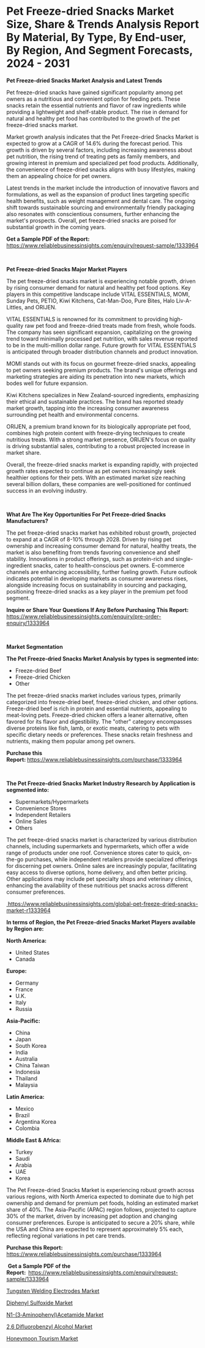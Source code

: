 <p><h1>Pet Freeze-dried Snacks Market Size, Share & Trends Analysis Report By Material, By Type, By End-user, By Region, And Segment Forecasts, 2024 - 2031</h1></p><p><strong>Pet Freeze-dried Snacks Market Analysis and Latest Trends</strong></p>
<p><p>Pet freeze-dried snacks have gained significant popularity among pet owners as a nutritious and convenient option for feeding pets. These snacks retain the essential nutrients and flavor of raw ingredients while providing a lightweight and shelf-stable product. The rise in demand for natural and healthy pet food has contributed to the growth of the pet freeze-dried snacks market.</p><p>Market growth analysis indicates that the Pet Freeze-dried Snacks Market is expected to grow at a CAGR of 14.6% during the forecast period. This growth is driven by several factors, including increasing awareness about pet nutrition, the rising trend of treating pets as family members, and growing interest in premium and specialized pet food products. Additionally, the convenience of freeze-dried snacks aligns with busy lifestyles, making them an appealing choice for pet owners.</p><p>Latest trends in the market include the introduction of innovative flavors and formulations, as well as the expansion of product lines targeting specific health benefits, such as weight management and dental care. The ongoing shift towards sustainable sourcing and environmentally friendly packaging also resonates with conscientious consumers, further enhancing the market's prospects. Overall, pet freeze-dried snacks are poised for substantial growth in the coming years.</p></p>
<p><strong>Get a Sample PDF of the Report:&nbsp;</strong> <a href="https://www.reliablebusinessinsights.com/enquiry/request-sample/1333964?utm_campaign=1399&utm_medium=2&utm_source=Github&utm_content=ia&utm_term=01102024&utm_id=pet-freeze-dried-snacks">https://www.reliablebusinessinsights.com/enquiry/request-sample/1333964</a></p>
<p>&nbsp;</p>
<p><strong>Pet Freeze-dried Snacks Major Market Players</strong></p>
<p><p>The pet freeze-dried snacks market is experiencing notable growth, driven by rising consumer demand for natural and healthy pet food options. Key players in this competitive landscape include VITAL ESSENTIALS, MOMI, Sunday Pets, PETIO, Kiwi Kitchens, Cat-Man-Doo, Pure Bites, Halo Liv-A-Littles, and ORIJEN.</p><p>VITAL ESSENTIALS is renowned for its commitment to providing high-quality raw pet food and freeze-dried treats made from fresh, whole foods. The company has seen significant expansion, capitalizing on the growing trend toward minimally processed pet nutrition, with sales revenue reported to be in the multi-million dollar range. Future growth for VITAL ESSENTIALS is anticipated through broader distribution channels and product innovation.</p><p>MOMI stands out with its focus on gourmet freeze-dried snacks, appealing to pet owners seeking premium products. The brand's unique offerings and marketing strategies are aiding its penetration into new markets, which bodes well for future expansion.</p><p>Kiwi Kitchens specializes in New Zealand-sourced ingredients, emphasizing their ethical and sustainable practices. The brand has reported steady market growth, tapping into the increasing consumer awareness surrounding pet health and environmental concerns.</p><p>ORIJEN, a premium brand known for its biologically appropriate pet food, combines high protein content with freeze-drying techniques to create nutritious treats. With a strong market presence, ORIJEN's focus on quality is driving substantial sales, contributing to a robust projected increase in market share.</p><p>Overall, the freeze-dried snacks market is expanding rapidly, with projected growth rates expected to continue as pet owners increasingly seek healthier options for their pets. With an estimated market size reaching several billion dollars, these companies are well-positioned for continued success in an evolving industry.</p></p>
<p>&nbsp;</p>
<p><strong>What Are The Key Opportunities For Pet Freeze-dried Snacks Manufacturers?</strong></p>
<p><p>The pet freeze-dried snacks market has exhibited robust growth, projected to expand at a CAGR of 8-10% through 2028. Driven by rising pet ownership and increasing consumer demand for natural, healthy treats, the market is also benefiting from trends favoring convenience and shelf stability. Innovations in product offerings, such as protein-rich and single-ingredient snacks, cater to health-conscious pet owners. E-commerce channels are enhancing accessibility, further fueling growth. Future outlook indicates potential in developing markets as consumer awareness rises, alongside increasing focus on sustainability in sourcing and packaging, positioning freeze-dried snacks as a key player in the premium pet food segment.</p></p>
<p><strong>Inquire or Share Your Questions If Any Before Purchasing This Report:</strong> <a href="https://www.reliablebusinessinsights.com/enquiry/pre-order-enquiry/1333964?utm_campaign=1399&utm_medium=2&utm_source=Github&utm_content=ia&utm_term=01102024&utm_id=pet-freeze-dried-snacks">https://www.reliablebusinessinsights.com/enquiry/pre-order-enquiry/1333964</a></p>
<p>&nbsp;</p>
<p><strong>Market Segmentation</strong></p>
<p><strong>The Pet Freeze-dried Snacks Market Analysis by types is segmented into:</strong></p>
<p><ul><li>Freeze-dried Beef</li><li>Freeze-dried Chicken</li><li>Other</li></ul></p>
<p><p>The pet freeze-dried snacks market includes various types, primarily categorized into freeze-dried beef, freeze-dried chicken, and other options. Freeze-dried beef is rich in protein and essential nutrients, appealing to meat-loving pets. Freeze-dried chicken offers a leaner alternative, often favored for its flavor and digestibility. The "other" category encompasses diverse proteins like fish, lamb, or exotic meats, catering to pets with specific dietary needs or preferences. These snacks retain freshness and nutrients, making them popular among pet owners.</p></p>
<p><strong>Purchase this Report:&nbsp;</strong><a href="https://www.reliablebusinessinsights.com/purchase/1333964?utm_campaign=1399&utm_medium=2&utm_source=Github&utm_content=ia&utm_term=01102024&utm_id=pet-freeze-dried-snacks">https://www.reliablebusinessinsights.com/purchase/1333964</a></p>
<p>&nbsp;</p>
<p><strong>The Pet Freeze-dried Snacks Market Industry Research by Application is segmented into:</strong></p>
<p><ul><li>Supermarkets/Hypermarkets</li><li>Convenience Stores</li><li>Independent Retailers</li><li>Online Sales</li><li>Others</li></ul></p>
<p><p>The pet freeze-dried snacks market is characterized by various distribution channels, including supermarkets and hypermarkets, which offer a wide range of products under one roof. Convenience stores cater to quick, on-the-go purchases, while independent retailers provide specialized offerings for discerning pet owners. Online sales are increasingly popular, facilitating easy access to diverse options, home delivery, and often better pricing. Other applications may include pet specialty shops and veterinary clinics, enhancing the availability of these nutritious pet snacks across different consumer preferences.</p></p>
<p><a href="https://www.reliablebusinessinsights.com/global-pet-freeze-dried-snacks-market-r1333964?utm_campaign=1399&utm_medium=2&utm_source=Github&utm_content=ia&utm_term=01102024&utm_id=pet-freeze-dried-snacks">&nbsp;https://www.reliablebusinessinsights.com/global-pet-freeze-dried-snacks-market-r1333964</a></p>
<p><strong>In terms of Region, the Pet Freeze-dried Snacks Market Players available by Region are:</strong></p>
<p>
    <p> <strong> North America: </strong>
        <ul>
            <li>United States</li>
            <li>Canada</li>
        </ul>
        </p> 
    <p> <strong> Europe: </strong>
        <ul>
            <li>Germany</li>
            <li>France</li>
            <li>U.K.</li>
            <li>Italy</li>
            <li>Russia</li>
        </ul>
        </p> 
    <p> <strong> Asia-Pacific: </strong>
        <ul>
            <li>China</li>
            <li>Japan</li>
            <li>South Korea</li>
            <li>India</li>
            <li>Australia</li>
            <li>China Taiwan</li>
            <li>Indonesia</li>
            <li>Thailand</li>
            <li>Malaysia</li>
        </ul>
        </p> 
    <p> <strong> Latin America: </strong>
        <ul>
            <li>Mexico</li>
            <li>Brazil</li>
            <li>Argentina Korea</li>
            <li>Colombia</li>
        </ul>
        </p> 
    <p> <strong> Middle East & Africa: </strong>
        <ul>
            <li>Turkey</li>
            <li>Saudi</li>
            <li>Arabia</li>
            <li>UAE</li>
            <li>Korea</li>
        </ul>
    </p>
    </p>
<p><p>The Pet Freeze-dried Snacks Market is experiencing robust growth across various regions, with North America expected to dominate due to high pet ownership and demand for premium pet foods, holding an estimated market share of 40%. The Asia-Pacific (APAC) region follows, projected to capture 30% of the market, driven by increasing pet adoption and changing consumer preferences. Europe is anticipated to secure a 20% share, while the USA and China are expected to represent approximately 5% each, reflecting regional variations in pet care trends.</p></p>
<p><strong>Purchase this Report: </strong><a href="https://www.reliablebusinessinsights.com/purchase/1333964?utm_campaign=1399&utm_medium=2&utm_source=Github&utm_content=ia&utm_term=01102024&utm_id=pet-freeze-dried-snacks">https://www.reliablebusinessinsights.com/purchase/1333964</a></p>
<p>&nbsp;<strong>Get a Sample PDF of the Report:&nbsp;&nbsp;</strong><a href="https://www.reliablebusinessinsights.com/enquiry/request-sample/1333964?utm_campaign=1399&utm_medium=2&utm_source=Github&utm_content=ia&utm_term=01102024&utm_id=pet-freeze-dried-snacks">https://www.reliablebusinessinsights.com/enquiry/request-sample/1333964</a></p>
<p><strong></strong></p>
<p><p><a href="https://www.linkedin.com/pulse/strategic-insights-tungsten-welding-electrodes-market-growth-lhqgf?utm_campaign=1399&utm_medium=2&utm_source=Github&utm_content=ia&utm_term=01102024&utm_id=pet-freeze-dried-snacks">Tungsten Welding Electrodes Market</a></p><p><a href="https://issuu.com/reportprime-2/docs/diphenyl-sulfoxide-market-size-2030_f640e21801c1a4?utm_campaign=1399&utm_medium=2&utm_source=Github&utm_content=ia&utm_term=01102024&utm_id=pet-freeze-dried-snacks">Diphenyl Sulfoxide Market</a></p><p><a href="https://issuu.com/reportprime-2/docs/n1-3aminophenylacetamide-market-siz_74548a8ad6b00c?utm_campaign=1399&utm_medium=2&utm_source=Github&utm_content=ia&utm_term=01102024&utm_id=pet-freeze-dried-snacks">N1-(3‑Aminophenyl)Acetamide Market</a></p><p><a href="https://github.com/olyy49keyt/Market-Research-Report-List-1/blob/main/26-difluorobenzyl-alcohol-market.md?utm_campaign=1399&utm_medium=2&utm_source=Github&utm_content=ia&utm_term=01102024&utm_id=pet-freeze-dried-snacks">2,6 Difluorobenzyl Alcohol Market</a></p><p><a href="https://www.linkedin.com/pulse/honeymoon-tourism-market-global-regional-analysis-focus-1rywf?utm_campaign=1399&utm_medium=2&utm_source=Github&utm_content=ia&utm_term=01102024&utm_id=pet-freeze-dried-snacks">Honeymoon Tourism Market</a></p></p>